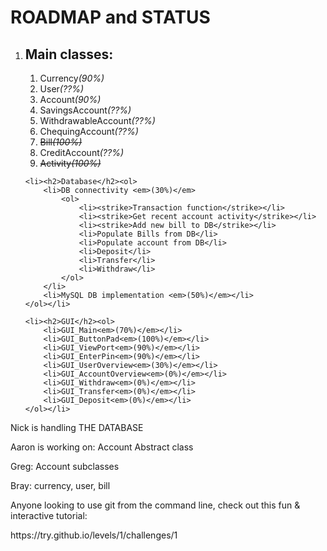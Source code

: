 <h1>ROADMAP and STATUS</h1>

<ol>
	<li><h2>Main classes:</h2><ol>
		<li>Currency<em>(90%)</em></li>
		<li>User<em>(??%)</em></li>
		<li>Account<em>(90%)</em></li>
		<li>SavingsAccount<em>(??%)</em></li>
		<li>WithdrawableAccount<em>(??%)</em></li>
		<li>ChequingAccount<em>(??%)</em></li>
		<li><strike>Bill<em>(100%)</em></strike></li>
		<li>CreditAccount<em>(??%)</em></li>
		<li><strike>Activity<em>(100%)</em></strike></li>
	</ol></li>
	
    <li><h2>Database</h2><ol>
		<li>DB connectivity <em>(30%)</em>
			<ol>
				<li><strike>Transaction function</strike></li>
				<li><strike>Get recent account activity</strike></li>
				<li><strike>Add new bill to DB</strike></li>
				<li>Populate Bills from DB</li>
				<li>Populate account from DB</li>
				<li>Deposit</li>
				<li>Transfer</li>
				<li>Withdraw</li>
			</ol>
		</li>
		<li>MySQL DB implementation <em>(50%)</em></li>
	</ol></li>
	
	<li><h2>GUI</h2><ol>
		<li>GUI_Main<em>(70%)</em></li>
		<li>GUI_ButtonPad<em>(100%)</em></li>
		<li>GUI_ViewPort<em>(90%)</em></li>
		<li>GUI_EnterPin<em>(90%)</em></li>
		<li>GUI_UserOverview<em>(30%)</em></li>
		<li>GUI_AccountOverview<em>(0%)</em></li>
		<li>GUI_Withdraw<em>(0%)</em></li>
		<li>GUI_Transfer<em>(0%)</em></li>
		<li>GUI_Deposit<em>(0%)</em></li>
	</ol></li>
</ol>

<p>Nick is handling THE DATABASE</p>
<p>Aaron is working on: Account Abstract class</p>
<p>Greg: Account subclasses</p>
<p>Bray: currency, user, bill</p>

<p>Anyone looking to use git from the command line, check out this fun & interactive tutorial:</p>
https://try.github.io/levels/1/challenges/1
